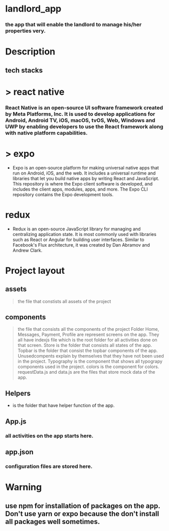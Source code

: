 # landlord_app

### the app that will enable the landlord to manage his/her properties very.

# Description

## tech stacks

# > react native

### React Native is an open-source UI software framework created by Meta Platforms, Inc. It is used to develop applications for Android, Android TV, iOS, macOS, tvOS, Web, Windows and UWP by enabling developers to use the React framework along with native platform capabilities.

# > expo

- Expo is an open-source platform for making universal native apps that run on Android, iOS, and the web. It includes a universal runtime and libraries that let you build native apps by writing React and JavaScript. This repository is where the Expo client software is developed, and includes the client apps, modules, apps, and more. The Expo CLI repository contains the Expo development tools.

# redux

- Redux is an open-source JavaScript library for managing and centralizing application state. It is most commonly used with libraries such as React or Angular for building user interfaces. Similar to Facebook's Flux architecture, it was created by Dan Abramov and Andrew Clark.

# Project layout

## assets

> the file that constists all assets of the project

## components

> the file that consists all the components of the project
> Folder Home, Messages, Payment, Profile are represent screens on the app. They all have indexjs file which is the root folder for all activities done on that screen.
> Store is the folder that consists all states of the app.
> Topbar is the folder that consist the topbar components of the app.
> Unusedcompents explain by themselves that they have not been used in the project.
> Typography is the component that shows all typograpy components used in the project.
> colors is the component for colors.
> requestData.js and data.js are the files that store mock data of the app.

## Helpers

- is the folder that have helper function of the app.

## App.js

### all activities on the app starts here.

## app.json

### configuration files are stored here.

# Warning

## use npm for installation of packages on the app. Don't use yarn or expo because the don't install all packages well sometimes.
